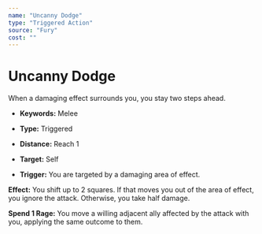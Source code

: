 ```yaml
---
name: "Uncanny Dodge"
type: "Triggered Action"
source: "Fury"
cost: ""
---
```


# Uncanny Dodge

When a damaging effect surrounds you, you stay two steps ahead.


- **Keywords:** Melee

- **Type:** Triggered

- **Distance:** Reach 1

- **Target:** Self

- **Trigger:** You are targeted by a damaging area of effect.

**Effect:** You shift up to 2 squares. If that moves you out of the area of effect, you ignore the attack. Otherwise, you take half damage.

**Spend 1 Rage:** You move a willing adjacent ally affected by the attack with you, applying the same outcome to them.

